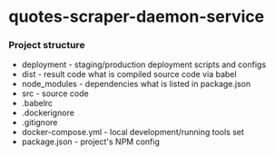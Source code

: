 # quotes-scraper-daemon-service

### Project structure

* deployment            - staging/production deployment scripts and configs
* dist                  - result code what is compiled source code via babel
* node_modules          - dependencies what is listed in package.json
* src                   - source code
* .babelrc
* .dockerignore
* .gitignore
* docker-compose.yml    - local development/running tools set
* package.json          - project's NPM config
